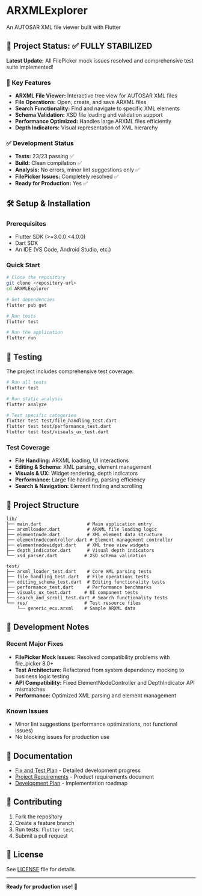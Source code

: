 # ARXMLExplorer
An AUTOSAR XML file viewer built with Flutter

## 🎉 Project Status: ✅ FULLY STABILIZED

**Latest Update:** All FilePicker mock issues resolved and comprehensive test suite implemented!

### 🚀 Key Features
- **ARXML File Viewer:** Interactive tree view for AUTOSAR XML files
- **File Operations:** Open, create, and save ARXML files
- **Search Functionality:** Find and navigate to specific XML elements
- **Schema Validation:** XSD file loading and validation support
- **Performance Optimized:** Handles large ARXML files efficiently
- **Depth Indicators:** Visual representation of XML hierarchy

### ✅ Development Status
- **Tests:** 23/23 passing ✅
- **Build:** Clean compilation ✅  
- **Analysis:** No errors, minor lint suggestions only ✅
- **FilePicker Issues:** Completely resolved ✅
- **Ready for Production:** Yes ✅

## 🛠️ Setup & Installation

### Prerequisites
- Flutter SDK (>=3.0.0 <4.0.0)
- Dart SDK
- An IDE (VS Code, Android Studio, etc.)

### Quick Start
```bash
# Clone the repository
git clone <repository-url>
cd ARXMLExplorer

# Get dependencies
flutter pub get

# Run tests
flutter test

# Run the application
flutter run
```

## 🧪 Testing

The project includes comprehensive test coverage:

```bash
# Run all tests
flutter test

# Run static analysis
flutter analyze

# Test specific categories
flutter test test/file_handling_test.dart
flutter test test/performance_test.dart
flutter test test/visuals_ux_test.dart
```

### Test Coverage
- **File Handling:** ARXML loading, UI interactions
- **Editing & Schema:** XML parsing, element management
- **Visuals & UX:** Widget rendering, depth indicators  
- **Performance:** Large file handling, parsing efficiency
- **Search & Navigation:** Element finding and scrolling

## 📁 Project Structure
```
lib/
├── main.dart                 # Main application entry
├── arxmlloader.dart          # ARXML file loading logic
├── elementnode.dart          # XML element data structure
├── elementnodecontroller.dart # Element management controller
├── elementnodewidget.dart    # XML tree view widgets
├── depth_indicator.dart      # Visual depth indicators
└── xsd_parser.dart          # XSD schema validation

test/
├── arxml_loader_test.dart    # Core XML parsing tests
├── file_handling_test.dart   # File operations tests
├── editing_schema_test.dart  # Editing functionality tests
├── performance_test.dart     # Performance benchmarks
├── visuals_ux_test.dart     # UI component tests
├── search_and_scroll_test.dart # Search functionality tests
└── res/                     # Test resource files
    └── generic_ecu.arxml    # Sample ARXML data
```

## 🔧 Development Notes

### Recent Major Fixes
- **FilePicker Mock Issues:** Resolved compatibility problems with file_picker 8.0+
- **Test Architecture:** Refactored from system dependency mocking to business logic testing
- **API Compatibility:** Fixed ElementNodeController and DepthIndicator API mismatches
- **Performance:** Optimized XML parsing and element management

### Known Issues
- Minor lint suggestions (performance optimizations, not functional issues)
- No blocking issues for production use

## 📖 Documentation
- [Fix and Test Plan](FIX_AND_TEST_PLAN.md) - Detailed development progress
- [Project Requirements](PRD.md) - Product requirements document
- [Development Plan](PLAN.md) - Implementation roadmap

## 🤝 Contributing
1. Fork the repository
2. Create a feature branch
3. Run tests: `flutter test`
4. Submit a pull request

## 📄 License
See [LICENSE](LICENSE) file for details.

---
**Ready for production use! 🚀**

